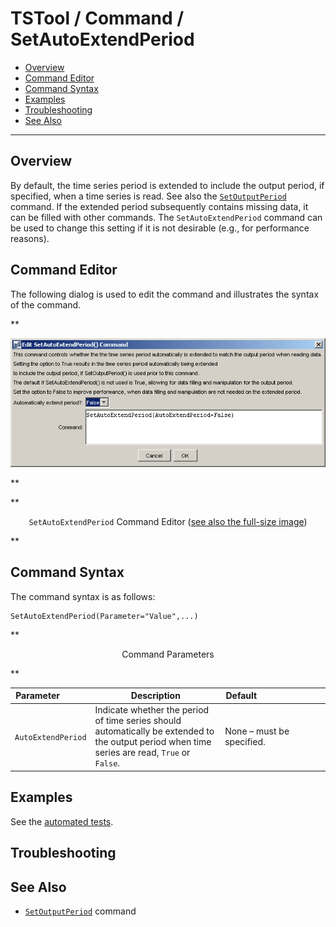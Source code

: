 # TSTool / Command / SetAutoExtendPeriod #

* [Overview](#overview)
* [Command Editor](#command-editor)
* [Command Syntax](#command-syntax)
* [Examples](#examples)
* [Troubleshooting](#troubleshooting)
* [See Also](#see-also)

-------------------------

## Overview ##

By default, the time series period is extended to include the output period, if specified,
when a time series is read.
See also the [`SetOutputPeriod`](../SetOutputPeriod/SetOutputPeriod.md) command.
If the extended period subsequently contains missing data, it can be filled with other commands.
The `SetAutoExtendPeriod` command can be used to change this
setting if it is not desirable (e.g., for performance reasons).

## Command Editor ##

The following dialog is used to edit the command and illustrates the syntax of the command.

**<p style="text-align: center;">
![SetAutoExtendPeriod](SetAutoExtendPeriod.png)
</p>**

**<p style="text-align: center;">
`SetAutoExtendPeriod` Command Editor (<a href="../SetAutoExtendPeriod.png">see also the full-size image</a>)
</p>**

## Command Syntax ##

The command syntax is as follows:

```text
SetAutoExtendPeriod(Parameter="Value",...)
```
**<p style="text-align: center;">
Command Parameters
</p>**

|**Parameter**&nbsp;&nbsp;&nbsp;&nbsp;&nbsp;&nbsp;&nbsp;&nbsp;&nbsp;&nbsp;&nbsp;|**Description**|**Default**&nbsp;&nbsp;&nbsp;&nbsp;&nbsp;&nbsp;&nbsp;&nbsp;&nbsp;&nbsp;&nbsp;&nbsp;&nbsp;&nbsp;&nbsp;&nbsp;&nbsp;&nbsp;&nbsp;&nbsp;&nbsp;&nbsp;&nbsp;&nbsp;&nbsp;&nbsp;&nbsp;|
|--------------|-----------------|-----------------|
|`AutoExtendPeriod`|Indicate whether the period of time series should automatically be extended to the output period when time series are read, `True` or `False`.|None – must be specified.|The default is `True` if this command is not used.|

## Examples ##

See the [automated tests](https://github.com/OpenCDSS/cdss-app-tstool-test/tree/master/test/regression/commands/general/SetAutoExtendPeriod).

## Troubleshooting ##

## See Also ##

* [`SetOutputPeriod`](../SetOutputPeriod/SetOutputPeriod.md) command
